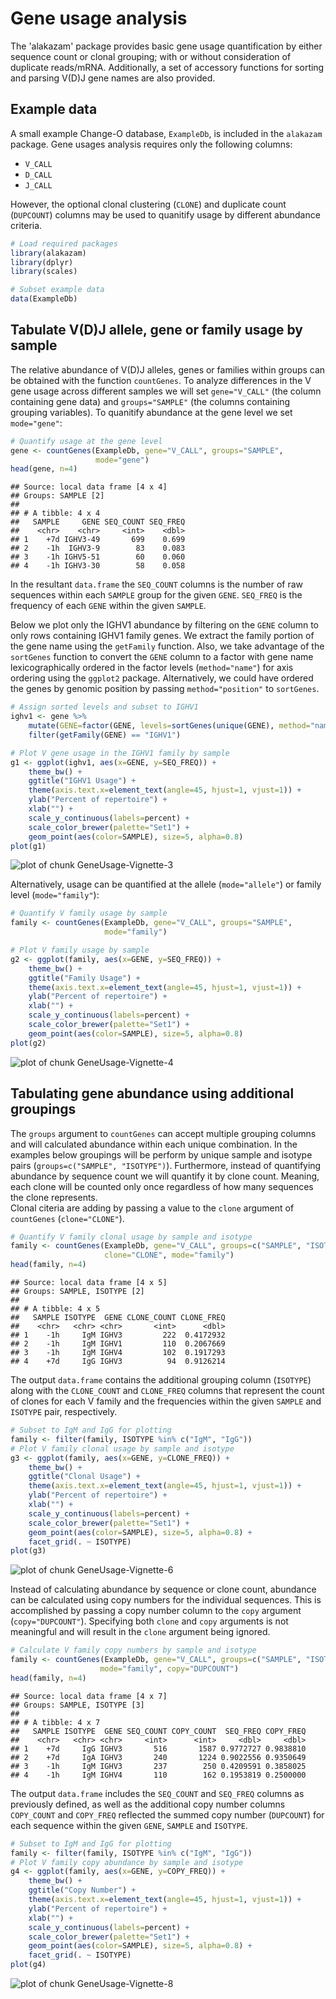 Gene usage analysis
====================


The 'alakazam' package provides basic gene usage quantification by either sequence count 
or clonal grouping; with or without consideration of duplicate reads/mRNA. Additionally, 
a set of accessory functions for sorting and parsing V(D)J gene names 
are also provided.

## Example data

A small example Change-O database, `ExampleDb`, is included in the `alakazam` package. 
Gene usages analysis requires only the following columns:

* `V_CALL`
* `D_CALL`
* `J_CALL`

However, the optional clonal clustering (`CLONE`) and duplicate count (`DUPCOUNT`) 
columns may be used to quanitify usage by different abundance criteria.


```r
# Load required packages
library(alakazam)
library(dplyr)
library(scales)

# Subset example data
data(ExampleDb)
```

## Tabulate V(D)J allele, gene or family usage by sample

The relative abundance of V(D)J alleles, genes or families within groups can be obtained 
with the function `countGenes`. To analyze differences in the V gene usage across 
different samples we will set `gene="V_CALL"` (the column containing gene data) and 
`groups="SAMPLE"` (the columns containing grouping variables). To quanitify abundance at
the gene level we set `mode="gene"`:


```r
# Quantify usage at the gene level
gene <- countGenes(ExampleDb, gene="V_CALL", groups="SAMPLE", 
                   mode="gene")
head(gene, n=4)
```

```
## Source: local data frame [4 x 4]
## Groups: SAMPLE [2]
## 
## # A tibble: 4 x 4
##   SAMPLE     GENE SEQ_COUNT SEQ_FREQ
##    <chr>    <chr>     <int>    <dbl>
## 1    +7d IGHV3-49       699    0.699
## 2    -1h  IGHV3-9        83    0.083
## 3    -1h IGHV5-51        60    0.060
## 4    -1h IGHV3-30        58    0.058
```

In the resultant `data.frame` the `SEQ_COUNT` columns is the number of raw sequences within each `SAMPLE` 
group for the given `GENE`. `SEQ_FREQ` is the frequency of each `GENE` within the given `SAMPLE`.

Below we plot only the IGHV1 abundance by filtering on the `GENE` column to only rows 
containing IGHV1 family genes. We extract the family portion of the gene name using the 
`getFamily` function. Also, we take advantage of the `sortGenes` function to convert the 
`GENE` column to a factor with gene name lexicographically ordered in the factor levels 
(`method="name"`) for axis ordering using the `ggplot2` package. Alternatively, we could have 
ordered the genes by genomic position by passing `method="position"` to `sortGenes`.


```r
# Assign sorted levels and subset to IGHV1
ighv1 <- gene %>%
    mutate(GENE=factor(GENE, levels=sortGenes(unique(GENE), method="name"))) %>%
    filter(getFamily(GENE) == "IGHV1")

# Plot V gene usage in the IGHV1 family by sample
g1 <- ggplot(ighv1, aes(x=GENE, y=SEQ_FREQ)) +
    theme_bw() +
    ggtitle("IGHV1 Usage") +
    theme(axis.text.x=element_text(angle=45, hjust=1, vjust=1)) +
    ylab("Percent of repertoire") +
    xlab("") +
    scale_y_continuous(labels=percent) +
    scale_color_brewer(palette="Set1") +
    geom_point(aes(color=SAMPLE), size=5, alpha=0.8)
plot(g1)
```

![plot of chunk GeneUsage-Vignette-3](figure/GeneUsage-Vignette-3-1.png)

Alternatively, usage can be quantified at the allele (`mode="allele"`) or 
family level (`mode="family"`):


```r
# Quantify V family usage by sample
family <- countGenes(ExampleDb, gene="V_CALL", groups="SAMPLE", 
                     mode="family")

# Plot V family usage by sample
g2 <- ggplot(family, aes(x=GENE, y=SEQ_FREQ)) +
    theme_bw() +
    ggtitle("Family Usage") +
    theme(axis.text.x=element_text(angle=45, hjust=1, vjust=1)) +
    ylab("Percent of repertoire") +
    xlab("") +
    scale_y_continuous(labels=percent) +
    scale_color_brewer(palette="Set1") +
    geom_point(aes(color=SAMPLE), size=5, alpha=0.8)
plot(g2)
```

![plot of chunk GeneUsage-Vignette-4](figure/GeneUsage-Vignette-4-1.png)


## Tabulating gene abundance using additional groupings

The `groups` argument to `countGenes` can accept multiple grouping columns and
will calculated abundance within each unique combination. In the examples below
groupings will be perform by unique sample and isotype pairs 
(`groups=c("SAMPLE", "ISOTYPE")`). Furthermore, instead of quantifying abundance
by sequence count we will quantify it by clone count. Meaning, each clone will
be counted only once regardless of how many sequences the clone represents.  
Clonal citeria are adding by passing a value to the `clone` argument of `countGenes`
(`clone="CLONE"`).


```r
# Quantify V family clonal usage by sample and isotype
family <- countGenes(ExampleDb, gene="V_CALL", groups=c("SAMPLE", "ISOTYPE"), 
                     clone="CLONE", mode="family")
head(family, n=4)
```

```
## Source: local data frame [4 x 5]
## Groups: SAMPLE, ISOTYPE [2]
## 
## # A tibble: 4 x 5
##   SAMPLE ISOTYPE  GENE CLONE_COUNT CLONE_FREQ
##    <chr>   <chr> <chr>       <int>      <dbl>
## 1    -1h     IgM IGHV3         222  0.4172932
## 2    -1h     IgM IGHV1         110  0.2067669
## 3    -1h     IgM IGHV4         102  0.1917293
## 4    +7d     IgG IGHV3          94  0.9126214
```

The output `data.frame` contains the additional grouping column (`ISOTYPE`) along with the 
`CLONE_COUNT` and `CLONE_FREQ` columns that represent the count of clones for each V family 
and the frequencies within the given `SAMPLE` and `ISOTYPE` pair, respectively.


```r
# Subset to IgM and IgG for plotting
family <- filter(family, ISOTYPE %in% c("IgM", "IgG"))
# Plot V family clonal usage by sample and isotype
g3 <- ggplot(family, aes(x=GENE, y=CLONE_FREQ)) +
    theme_bw() +
    ggtitle("Clonal Usage") +
    theme(axis.text.x=element_text(angle=45, hjust=1, vjust=1)) +
    ylab("Percent of repertoire") +
    xlab("") +
    scale_y_continuous(labels=percent) +
    scale_color_brewer(palette="Set1") +
    geom_point(aes(color=SAMPLE), size=5, alpha=0.8) +
    facet_grid(. ~ ISOTYPE)
plot(g3)
```

![plot of chunk GeneUsage-Vignette-6](figure/GeneUsage-Vignette-6-1.png)

Instead of calculating abundance by sequence or clone count, abundance can be calculated
using copy numbers for the individual sequences.  This is accomplished by passing
a copy number column to the `copy` argument (`copy="DUPCOUNT"`). Specifying both
`clone` and `copy` arguments is not meaningful and will result in the `clone` argument
being ignored.


```r
# Calculate V family copy numbers by sample and isotype
family <- countGenes(ExampleDb, gene="V_CALL", groups=c("SAMPLE", "ISOTYPE"), 
                    mode="family", copy="DUPCOUNT")
head(family, n=4)
```

```
## Source: local data frame [4 x 7]
## Groups: SAMPLE, ISOTYPE [3]
## 
## # A tibble: 4 x 7
##   SAMPLE ISOTYPE  GENE SEQ_COUNT COPY_COUNT  SEQ_FREQ COPY_FREQ
##    <chr>   <chr> <chr>     <int>      <int>     <dbl>     <dbl>
## 1    +7d     IgG IGHV3       516       1587 0.9772727 0.9838810
## 2    +7d     IgA IGHV3       240       1224 0.9022556 0.9350649
## 3    -1h     IgM IGHV3       237        250 0.4209591 0.3858025
## 4    -1h     IgM IGHV4       110        162 0.1953819 0.2500000
```

The output `data.frame` includes the `SEQ_COUNT` and `SEQ_FREQ` columns as previously defined, 
as well as the additional copy number columns `COPY_COUNT` and `COPY_FREQ` reflected the summed 
copy number (`DUPCOUNT`) for each sequence within the given `GENE`, `SAMPLE` and `ISOTYPE`.


```r
# Subset to IgM and IgG for plotting
family <- filter(family, ISOTYPE %in% c("IgM", "IgG"))
# Plot V family copy abundance by sample and isotype
g4 <- ggplot(family, aes(x=GENE, y=COPY_FREQ)) +
    theme_bw() +
    ggtitle("Copy Number") +
    theme(axis.text.x=element_text(angle=45, hjust=1, vjust=1)) +
    ylab("Percent of repertoire") +
    xlab("") +
    scale_y_continuous(labels=percent) +
    scale_color_brewer(palette="Set1") +
    geom_point(aes(color=SAMPLE), size=5, alpha=0.8) +
    facet_grid(. ~ ISOTYPE)
plot(g4)
```

![plot of chunk GeneUsage-Vignette-8](figure/GeneUsage-Vignette-8-1.png)
